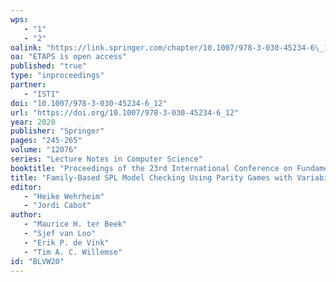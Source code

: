 ```yaml
---
wps: 
   - "1"
   - "2"
oalink: "https://link.springer.com/chapter/10.1007/978-3-030-45234-6\_12"
oa: "ETAPS is open access"
published: "true"
type: "inproceedings"
partner: 
   - "ISTI"
doi: "10.1007/978-3-030-45234-6_12"
url: "https://doi.org/10.1007/978-3-030-45234-6_12"
year: 2020
publisher: "Springer"
pages: "245-265"
volume: "12076"
series: "Lecture Notes in Computer Science"
booktitle: "Proceedings of the 23rd International Conference on Fundamental Approaches to Software Engineering (FASE'20)"
title: "Family-Based SPL Model Checking Using Parity Games with Variability"
editor: 
   - "Heike Wehrheim"
   - "Jordi Cabot"
author: 
   - "Maurice H. ter Beek"
   - "Sjef van Loo"
   - "Erik P. de Vink"
   - "Tim A. C. Willemse"
id: "BLVW20"
---
```


